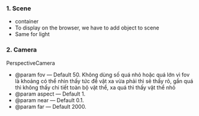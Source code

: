 ### 1. Scene

- container
- To display on the browser, we have to add object to scene
- Same for light

### 2. Camera

PerspectiveCamera

- @param fov — Default 50. Không dùng số quá nhỏ hoặc quá lớn vì fov là khoảng có thể nhìn thấy tức để vật xa vừa phải thì sẽ thấy rõ, gần quá thì không thấy chi tiết toàn bộ vật thể, xa quá thì thấy vật thể nhỏ
- @param aspect — Default 1.
- @param near — Default 0.1.
- @param far — Default 2000.

